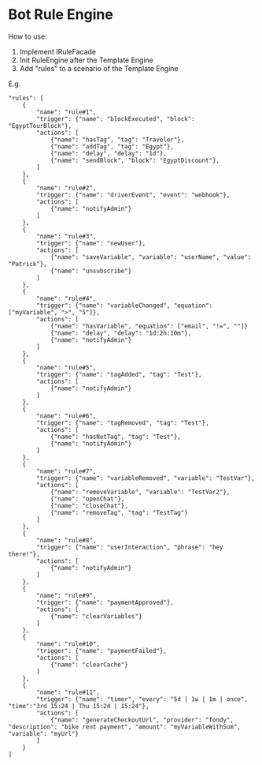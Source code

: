 <h1>Bot Rule Engine </h1>

How to use:
1. Implement IRuleFacade
2. Init RuleEngine after the Template Engine
3. Add "rules" to a scenario of the Template Engine

E.g.

    "rules": [
        {
            "name": "rule#1",
            "trigger": {"name": "blockExecuted", "block": "EgyptTourBlock"},
            "actions": [
                {"name": "hasTag", "tag": "Traveler"},
                {"name": "addTag", "tag": "Egypt"},
                {"name": "delay", "delay": "1d"},
                {"name": "sendBlock", "block": "EgyptDiscount"},
            ]
        },
        {
            "name": "rule#2",
            "trigger": {"name": "driverEvent", "event": "webhook"},
            "actions": [
                {"name": "notifyAdmin"}
            ]
        },
        {
            "name": "rule#3",
            "trigger": {"name": "newUser"},
            "actions": [
                {"name": "saveVariable", "variable": "userName", "value": "Patrick"},
                {"name": "unsubscribe"}
            ]
        },
        {
            "name": "rule#4",
            "trigger": {"name": "variableChanged", "equation": ["myVariable", ">", "5"]},
            "actions": [
                {"name": "hasVariable", "equation": ["email", "!=", ""]}
                {"name": "delay", "delay": "1d:2h:10m"},
                {"name": "notifyAdmin"}
            ]
        },
        {
            "name": "rule#5",
            "trigger": {"name": "tagAdded", "tag": "Test"},
            "actions": [
                {"name": "notifyAdmin"}
            ]
        },
        {
            "name": "rule#6",
            "trigger": {"name": "tagRemoved", "tag": "Test"},
            "actions": [
                {"name": "hasNotTag", "tag": "Test"},
                {"name": "notifyAdmin"}
            ]
        },
        {
            "name": "rule#7",
            "trigger": {"name": "variableRemoved", "variable": "TestVar"},
            "actions": [
                {"name": "removeVariable", "variable": "TestVar2"},
                {"name": "openChat"},
                {"name": "closeChat"},
                {"name": "removeTag", "tag": "TestTag"}
            ]
        },
        {
            "name": "rule#8",
            "trigger": {"name": "userInteraction", "phrase": "hey there!"},
            "actions": [
                {"name": "notifyAdmin"}
            ]
        },
        {
            "name": "rule#9",
            "trigger": {"name": "paymentApproved"},
            "actions": [
                {"name": "clearVariables"}
            ]
        },
        {   
            "name": "rule#10",
            "trigger": {"name": "paymentFailed"},
            "actions": [
                {"name": "clearCache"}
            ]
        },
        {   
            "name": "rule#11",
            "trigger": {"name": "timer", "every": "5d | 1w | 1m | once", "time":"3rd 15:24 | Thu 15:24 | 15:24"},
            "actions": [
                {"name": "generateCheckoutUrl", "provider": "fondy", "description": "bike rent payment", "amount": "myVariableWithSum", "variable": "myUrl"}
            ]
        }
    ]